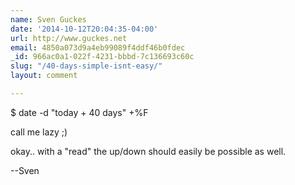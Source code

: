 ```yaml
---
name: Sven Guckes
date: '2014-10-12T20:04:35-04:00'
url: http://www.guckes.net
email: 4850a073d9a4eb99089f4ddf46b0fdec
_id: 966ac0a1-022f-4231-bbbd-7c136693c60c
slug: "/40-days-simple-isnt-easy/"
layout: comment

---
```


$ date -d "today + 40 days" +%F

call me lazy ;)

okay.. with a "read" the up/down
should easily be possible as well.

--Sven
